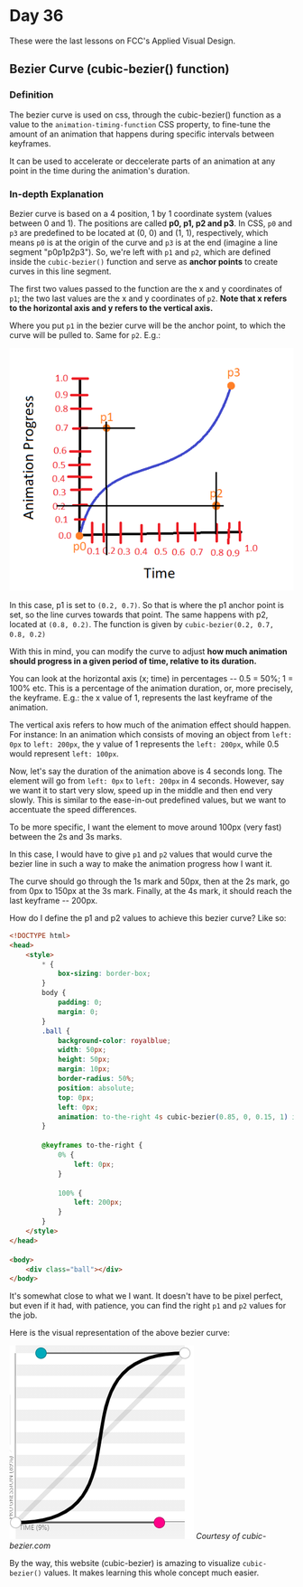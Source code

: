 # Day 36

These were the last lessons on FCC's Applied Visual Design.

## Bezier Curve (cubic-bezier() function)

### Definition

The bezier curve is used on css, through the cubic-bezier() function as a value to the `animation-timing-function` CSS property, to fine-tune the amount of an animation that happens during specific intervals between keyframes.

It can be used to accelerate or deccelerate parts of an animation at any point in the time during the animation's duration.

### In-depth Explanation

Bezier curve is based on a 4 position, 1 by 1 coordinate system (values between 0 and 1). The positions are called **p0, p1, p2 and p3**. In CSS, `p0` and `p3` are predefined to be located at (0, 0) and (1, 1), respectively, which means `p0` is at the origin of the curve and `p3` is at the end (imagine a line segment "p0p1p2p3"). So, we're left with `p1` and `p2`, which are defined inside the `cubic-bezier()` function and serve as **anchor points** to create curves in this line segment.

The first two values passed to the function are the x and y coordinates of `p1`; the two last values are the x and y coordinates of `p2`. **Note that x refers to the horizontal axis and y refers to the vertical axis.**

Where you put `p1` in the bezier curve will be the anchor point, to which the curve will be pulled to. Same for `p2`. E.g.:

![bezier-curve-demo](bezier-curve-demo.png)

In this case, p1 is set to `(0.2, 0.7)`. So that is where the p1 anchor point is set, so the line curves towards that point. The same happens with p2, located at `(0.8, 0.2)`. The function is given by `cubic-bezier(0.2, 0.7, 0.8, 0.2)`

With this in mind, you can modify the curve to adjust **how much animation should progress in a given period of time, relative to its duration.**

You can look at the horizontal axis (x; time) in percentages -- 0.5 = 50%; 1 = 100% etc. This is a percentage of the animation duration, or, more precisely, the keyframe. E.g.: the x value of 1, represents the last keyframe of the animation.

The vertical axis refers to how much of the animation effect should happen. For instance: In an animation which consists of moving an object from `left: 0px` to `left: 200px`, the y value of 1 represents the `left: 200px`, while 0.5 would represent `left: 100px`.

Now, let's say the duration of the animation above is 4 seconds long. The element will go from `left: 0px` to `left: 200px` in 4 seconds. However, say we want it to start very slow, speed up in the middle and then end very slowly. This is similar to the ease-in-out predefined values, but we want to accentuate the speed differences.

To be more specific, I want the element to move around 100px (very fast) between the 2s and 3s marks.

In this case, I would have to give `p1` and `p2` values that would curve the bezier line in such a way to make the animation progress how I want it.

The curve should go through the 1s mark and 50px, then at the 2s mark, go from 0px to 150px at the 3s mark. Finally, at the 4s mark, it should reach the last keyframe -- 200px.

How do I define the p1 and p2 values to achieve this bezier curve? Like so:

```html
<!DOCTYPE html>
<head>
    <style>
        * {
            box-sizing: border-box;
        }
        body {
            padding: 0;
            margin: 0;
        }
        .ball {
            background-color: royalblue;
            width: 50px;
            height: 50px;
            margin: 10px;
            border-radius: 50%;
            position: absolute;
            top: 0px;
            left: 0px;
            animation: to-the-right 4s cubic-bezier(0.85, 0, 0.15, 1) infinite
        }

        @keyframes to-the-right {
            0% {
                left: 0px;
            }

            100% {
                left: 200px;
            }
        }
    </style>
</head>

<body>
    <div class="ball"></div>
</body>
```

It's somewhat close to what we I want. It doesn't have to be pixel perfect, but even if it had, with patience, you can find the right `p1` and `p2` values for the job.

Here is the visual representation of the above bezier curve:

![bezier-curve-demo2.png](bezier-curve-demo2.png)
*Courtesy of cubic-bezier.com*

By the way, this website (cubic-bezier) is amazing to visualize `cubic-bezier()` values. It makes learning this whole concept much easier.
